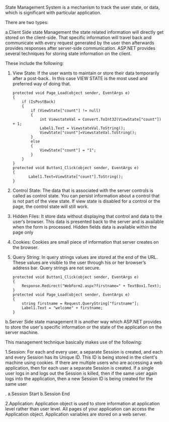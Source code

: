 State Management System is a mechanism to track the user state, or data, which is significant with particular application. 

There are two types: 

a.Client Side state Management the state related information will directly get stored on the client-side. That specific information will travel back and communicate with every request generated by the user then afterwards provides responses after server-side communication. ASP.NET provides several techniques for storing state information on the client. 

These include the following:

1. View State: If the user wants to maintain or store their data temporarily after a post-back.. In this case VIEW STATE is the most used and preferred way of doing that. 

    

   ```
   protected void Page_Load(object sender, EventArgs e)
   {
       if (IsPostBack)
       {
           if (ViewState["count"] != null)
           {
               int ViewstateVal = Convert.ToInt32(ViewState["count"]) + 1;
               Label1.Text = ViewstateVal.ToString();
               ViewState["count"]=ViewstateVal.ToString();
           }
           else
           {
               ViewState["count"] = "1";
           }
       }
   }
   protected void Button1_Click(object sender, EventArgs e)
   {
          Label1.Text=ViewState["count"].ToString();
   }
   ```

   

2. Control State: The data that is associated with the server controls is called as control state. You can persist information about a control that is not part of the view state. If view state is disabled for a control or the page, the control state will still work.

3. Hidden Files: It store data without displaying that control and data to the user’s browser. This data is presented back to the server and is available when the form is processed. Hidden fields data is available within the page only 

4. Cookies: Cookies are small piece of information that server creates on the browser.

5. Query String: In query strings values are stored at the end of the URL. These values are visible to the user through his or her browser’s address bar. Query strings are not secure.

   ```
   protected void Button1_Click(object sender, EventArgs e)   
   {  
       Response.Redirect("WebForm2.aspx?firstname=" + TextBox1.Text);  
   }  
   protected void Page_Load(object sender, EventArgs e)   
   {  
       string firstname = Request.QueryString["firstname"];   
       Label1.Text = "welcome" + firstname;  
   }  
   ```

   

b.Server Side state management
It is another way which ASP.NET provides to store the user's specific information or the state of the application on the server machine. 

This management technique basically makes use of the following: 

1.Session: For each and every user, a separate Session is created, and each and every Session has its Unique ID. This ID is being stored in the client's machine using cookies. If there are multiple users who are accessing a web application, then for each user a separate Session is created. If a single user logs in and logs out the Session is killed, then if the same user again logs into the application, then a new Session ID is being created for the same user

. a.Session Start  b.Session End

 2.Application: Application object is used to store information at application level rather than user level. All pages of your application can access the Application object. Application variables are stored on a web server.